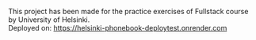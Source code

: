 This project has been made for the practice exercises of Fullstack course by University of Helsinki.  
Deployed on: https://helsinki-phonebook-deploytest.onrender.com
